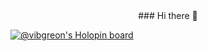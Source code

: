<div align="center">
### Hi there 👋
</div>

[![@vibgreon's Holopin board](https://holopin.io/api/user/board?user=vibgreon)](https://holopin.io/@vibgreon)
<!--
**vibgreon/vibgreon** is a ✨ _special_ ✨ repository because its `README.md` (this file) appears on your GitHub profile.

Here are some ideas to get you started:

- 🔭 I’m currently working on ...
- 🌱 I’m currently learning ...
- 👯 I’m looking to collaborate on ...
- 🤔 I’m looking for help with ...
- 💬 Ask me about ...
- 📫 How to reach me: ...
- 😄 Pronouns: ...
- ⚡ Fun fact: ...
-->
